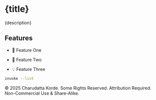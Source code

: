 # {title}

{description}

## Features

- 🌟 Feature One

- 🚀 Feature Two

- 💡 Feature Three

```bash
invoke --list
```

© 2025 Charudatta Korde. Some Rights Reserved. Attribution Required. Non-Commercial Use & Share-Alike.
